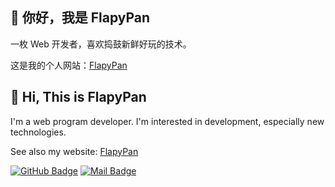 ## 👋 你好，我是 FlapyPan

一枚 Web 开发者，喜欢捣鼓新鲜好玩的技术。

这是我的个人网站：[FlapyPan](https://www.flapypan.top/)

## 👋 Hi, This is FlapyPan

I'm a web program developer. I'm interested in development, especially new technologies.

See also my website: [FlapyPan](https://www.flapypan.top/)

[![GitHub Badge](https://img.shields.io/badge/-FlapyPan-grey?style=flat&logo=github&logoColor=white&link=https://github.com/FlapyPan/)](https://www.github.com/FlapyPan/) [![Mail Badge](https://img.shields.io/badge/-flapypan@gmail.com-c14438?style=flat&logo=Gmail&logoColor=white&link=mailto:flapypan@gmail.com)](mailto:flapypan@gmail.com)
